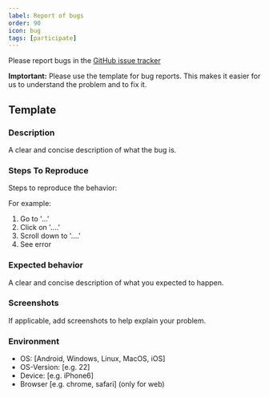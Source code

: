 ```yaml
---
label: Report of bugs
order: 90
icon: bug
tags: [participate]
---
```


Please report bugs in the [GitHub issue tracker](https://github.com/fr0gsite/FlutterFr0g/issues)

**Imptortant:** Please use the template for bug reports. This makes it easier for us to understand the problem and to fix it.

## Template

### Description

A clear and concise description of what the bug is.

### Steps To Reproduce

Steps to reproduce the behavior:

For example:

1. Go to '...'
2. Click on '....'
3. Scroll down to '....'
4. See error

### Expected behavior

A clear and concise description of what you expected to happen.

### Screenshots

If applicable, add screenshots to help explain your problem.

### Environment

 - OS: [Android, Windows, Linux, MacOS, iOS]
 - OS-Version: [e.g. 22]
 - Device: [e.g. iPhone6]
 - Browser [e.g. chrome, safari] (only for web)
